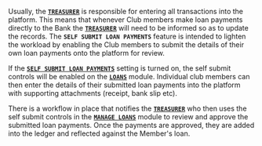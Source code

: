 Usually, the [**`TREASURER`**](10_admin_member-accounts?id=_1034-treasurer-group) is responsible for entering all transactions into the platform. This means that whenever Club members make loan payments directly to the Bank  the [**`TREASURER`**](10_admin_member-accounts?id=_1034-treasurer-group) will need to be informed so as to update the records. The **`SELF SUBMIT LOAN PAYMENTS`** feature is intended to lighten the workload by enabling the Club members to submit the details of their own loan payments onto the platform for review.

If the [**`SELF SUBMIT LOAN PAYMENTS`**](17_admin_system-settings?id=self-submit-loan-payments) setting is turned on, the self submit controls will be enabled on the [**`LOANS`**](05_user_loans) module. Individual club members can then enter the details of their submitted loan payments into the platform with supporting attachments (receipt, bank slip etc). 

There is a workflow in place that notifies the [**`TREASURER`**](10_admin_member-accounts?id=_1034-treasurer-group) who then uses the self submit controls in the [**`MANAGE LOANS`**](13_admin_manage-loans) module to review and approve the submitted loan payments. Once the payments are approved, they are added into the ledger and reflected against the Member's loan.